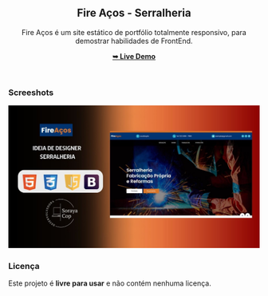 <div align="center">

<h2 align="center">Fire Aços - Serralheria</h2>

Fire Aços é um site estático de portfólio totalmente responsivo, para demostrar habilidades de FrontEnd.  

<a href="https://sorayacop.github.io/fire-acos/"><strong>➥ Live Demo</strong></a>

 </div>

<br />
 

### Screeshots

![Fit Food Desktop Demo](./readme-images/desktop-demo.jpg "Desktop Demo")

### Licença

Este projeto é **livre para usar** e não contém nenhuma licença.
